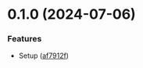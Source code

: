# 0.1.0 (2024-07-06)


### Features

* Setup ([af7912f](https://github.com/mvsde/vscode-webc/commit/af7912f626a5788ce5c875f7bb20a37f7d48dcf1))



